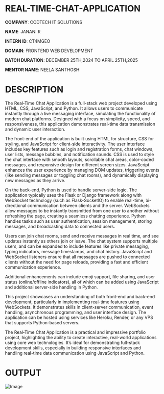 # REAL-TIME-CHAT-APPLICATION

**COMPANY**: CODTECH IT SOLUTIONS

**NAME**: JANANI R

**INTERN ID**: CT4MGEO

**DOMAIN**: FRONTEND WEB DEVELOPMENT

**BATCH DURATION**: DECEMBER 25TH,2024 TO APRIL 25TH,2025

**MENTOR NAME**: NEELA SANTHOSH

# DESCRIPTION

The Real-Time Chat Application is a full-stack web project developed using HTML, CSS, JavaScript, and Python. It allows users to communicate instantly through a live messaging interface, simulating the functionality of modern chat platforms. Designed with a focus on simplicity, speed, and responsiveness, this application demonstrates real-time data transmission and dynamic user interaction.

The front-end of the application is built using HTML for structure, CSS for styling, and JavaScript for client-side interactivity. The user interface includes key features such as login and registration forms, chat windows, user lists, message bubbles, and notification sounds. CSS is used to style the chat interface with smooth layouts, scrollable chat areas, color-coded messages, and responsive design for different screen sizes. JavaScript enhances the user experience by managing DOM updates, triggering events (like sending messages or toggling chat rooms), and dynamically displaying new messages as they arrive.

On the back-end, Python is used to handle server-side logic. The application typically uses the Flask or Django framework along with WebSocket technology (such as Flask-SocketIO) to enable real-time, bi-directional communication between clients and the server. WebSockets allow messages to be instantly transmitted from one user to another without refreshing the page, creating a seamless chatting experience. Python handles tasks such as user authentication, session management, storing messages, and broadcasting data to connected users.

Users can join chat rooms, send and receive messages in real time, and see updates instantly as others join or leave. The chat system supports multiple users, and can be expanded to include features like private messaging, typing indicators, message timestamps, and chat history. JavaScript and WebSocket listeners ensure that all messages are pushed to connected clients without the need for page reloads, providing a fast and efficient communication experience.

Additional enhancements can include emoji support, file sharing, and user status (online/offline indicators), all of which can be added using JavaScript and additional server-side handling in Python.

This project showcases an understanding of both front-end and back-end development, particularly in implementing real-time features using WebSockets. It demonstrates skills in client-server communication, event handling, asynchronous programming, and user interface design. The application can be hosted using services like Heroku, Render, or any VPS that supports Python-based servers.

The Real-Time Chat Application is a practical and impressive portfolio project, highlighting the ability to create interactive, real-world applications using core web technologies. It’s ideal for demonstrating full-stack development skills, especially in building responsive interfaces and handling real-time data communication using JavaScript and Python.

# OUTPUT

![Image](https://github.com/user-attachments/assets/6ec1b5dd-6e3f-4567-950c-46e9122f58bd)


